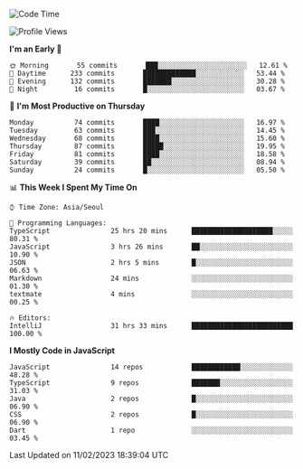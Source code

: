 <!--START_SECTION:waka-->
![Code Time](http://img.shields.io/badge/Code%20Time-4%2C438%20hrs%204%20mins-blue)

![Profile Views](http://img.shields.io/badge/Profile%20Views-0-blue)

**I'm an Early 🐤** 

```text
🌞 Morning       55 commits       ███░░░░░░░░░░░░░░░░░░░░░░   12.61 % 
🌆 Daytime      233 commits       █████████████░░░░░░░░░░░░   53.44 % 
🌃 Evening      132 commits       ███████░░░░░░░░░░░░░░░░░░   30.28 % 
🌙 Night         16 commits       █░░░░░░░░░░░░░░░░░░░░░░░░   03.67 % 

```
📅 **I'm Most Productive on Thursday** 

```text
Monday          74 commits       ████░░░░░░░░░░░░░░░░░░░░░   16.97 % 
Tuesday         63 commits       ███░░░░░░░░░░░░░░░░░░░░░░   14.45 % 
Wednesday       68 commits       ████░░░░░░░░░░░░░░░░░░░░░   15.60 % 
Thursday        87 commits       █████░░░░░░░░░░░░░░░░░░░░   19.95 % 
Friday          81 commits       ████░░░░░░░░░░░░░░░░░░░░░   18.58 % 
Saturday        39 commits       ██░░░░░░░░░░░░░░░░░░░░░░░   08.94 % 
Sunday          24 commits       █░░░░░░░░░░░░░░░░░░░░░░░░   05.50 % 

```


📊 **This Week I Spent My Time On** 

```text
⌚︎ Time Zone: Asia/Seoul

💬 Programming Languages: 
TypeScript               25 hrs 20 mins      ████████████████████░░░░░   80.31 % 
JavaScript               3 hrs 26 mins       ██░░░░░░░░░░░░░░░░░░░░░░░   10.90 % 
JSON                     2 hrs 5 mins        █░░░░░░░░░░░░░░░░░░░░░░░░   06.63 % 
Markdown                 24 mins             ░░░░░░░░░░░░░░░░░░░░░░░░░   01.30 % 
textmate                 4 mins              ░░░░░░░░░░░░░░░░░░░░░░░░░   00.25 % 

🔥 Editors: 
IntelliJ                 31 hrs 33 mins      █████████████████████████   100.00 % 

```

**I Mostly Code in JavaScript** 

```text
JavaScript               14 repos            ████████████░░░░░░░░░░░░░   48.28 % 
TypeScript               9 repos             ███████░░░░░░░░░░░░░░░░░░   31.03 % 
Java                     2 repos             █░░░░░░░░░░░░░░░░░░░░░░░░   06.90 % 
CSS                      2 repos             █░░░░░░░░░░░░░░░░░░░░░░░░   06.90 % 
Dart                     1 repo              ░░░░░░░░░░░░░░░░░░░░░░░░░   03.45 % 

```



 Last Updated on 11/02/2023 18:39:04 UTC
<!--END_SECTION:waka-->

